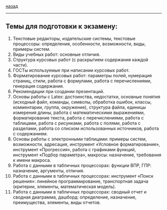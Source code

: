 [назад](sped.md)
***
## Темы для подготовки к экзамену:
1. Текстовые редакторы, издательские системы, текстовые процессоры: определения, особенности, возможности, виды, примеры систем.
2. Виды учебных работ: основные отличия.
3. Структура курсовых работ (с раскрытием содержания каждой части).
4. ГОСТы используемые при написании курсовых работ.
5. Форматирование курсовых работ: параметры полей, нумерация страниц, стили, работа с формулами, работа с перечислениями, генерация содержания.
6. Рекомендации при создании презентаций.
7. Основы работы с Latex: достоинства, недостатки, основные понятия (исходный файл, команды, символы, обработка ошибок, классы, комментарии, группа, окружение), структура файла, единицы измерения длины, работа с математическими выражениями, форматирование текста, работа с перечислениями, работа с таблицами, работа с рисунками, работа с полями, работа с разделами, работа со списком использованных источников, работа с содержанием.
8. Основы работы с электронными таблицами: примеры систем, возможности, адресация, инструмент «Условное форматирование», инструмент «Прогрессия», работа с графиками функций, инструмент «Подбор параметра», макросы: назначение, требования к имени макроса.
9. Работа с данными в табличных процессорах: функции ВПР, ГПР: назначение, аргументы, отличия.
10. Работа с данными в табличных процессорах: инструмент «Поиск решения»: линейное программирование, транспортная задача (критерии, элементы, математическая модель).
11. Работа с данными в табличных процессорах: сводный отчет и сводная диаграмма, дашборд: определение, назначение, преимущества, элементы, виды отчетов.
